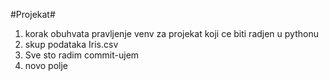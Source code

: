 #Projekat#
1. korak obuhvata pravljenje venv za projekat koji ce biti radjen u pythonu
2. skup podataka Iris.csv
3. Sve sto radim commit-ujem
4. novo polje